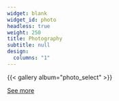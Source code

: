 ```yaml
---
widget: blank
widget_id: photo
headless: true
weight: 250
title: Photography
subtitle: null
design:
  columns: "1"
---
```

{{< gallery album="photo_select" >}}

[See more](www.photic.science/photo)